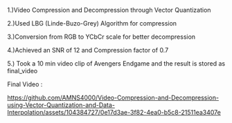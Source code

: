 1.)Video Compression and Decompression through Vector Quantization

2.)Used LBG (Linde-Buzo-Grey) Algorithm for compression

3.)Conversion from RGB to YCbCr scale for better decompression

4.)Achieved an SNR of 12 and Compression factor of 0.7

5.) Took a 10 min video clip of Avengers Endgame and the result is stored as final_video

Final Video :


https://github.com/AMNS4000/Video-Compression-and-Decompression-using-Vector-Quantization-and-Data-Interpolation/assets/104384727/0e17d3ae-3f82-4ea0-b5c8-21511ea3407e




